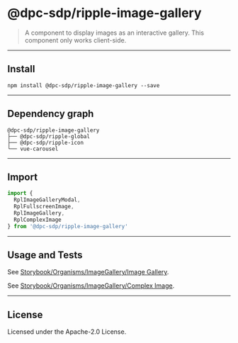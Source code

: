 <!-- GENERATED_DOCS -->
# @dpc-sdp/ripple-image-gallery

> A component to display images as an interactive gallery. This component only
works client-side.

--------------------------------------------------------------------------------

## Install

```shell
npm install @dpc-sdp/ripple-image-gallery --save
```

--------------------------------------------------------------------------------

## Dependency graph

```shell
@dpc-sdp/ripple-image-gallery
├── @dpc-sdp/ripple-global
├── @dpc-sdp/ripple-icon
└── vue-carousel
```

--------------------------------------------------------------------------------

## Import

```js
import {
  RplImageGalleryModal,
  RplFullscreenImage,
  RplImageGallery,
  RplComplexImage
} from '@dpc-sdp/ripple-image-gallery'
```

--------------------------------------------------------------------------------

## Usage and Tests

See [Storybook/Organisms/ImageGallery/Image Gallery](https://ripple.sdp.vic.gov.au/?path=/story/organisms-imagegallery--image-gallery).

See [Storybook/Organisms/ImageGallery/Complex Image](https://ripple.sdp.vic.gov.au/?path=/story/organisms-imagegallery--complex-image).

--------------------------------------------------------------------------------

## License

Licensed under the Apache-2.0 License.

<!-- /GENERATED_DOCS -->
